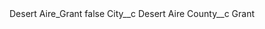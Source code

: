 <?xml version="1.0" encoding="UTF-8"?>
<CustomMetadata xmlns="http://soap.sforce.com/2006/04/metadata" xmlns:xsi="http://www.w3.org/2001/XMLSchema-instance" xmlns:xsd="http://www.w3.org/2001/XMLSchema">
    <label>Desert Aire_Grant</label>
    <protected>false</protected>
    <values>
        <field>City__c</field>
        <value xsi:type="xsd:string">Desert Aire</value>
    </values>
    <values>
        <field>County__c</field>
        <value xsi:type="xsd:string">Grant</value>
    </values>
</CustomMetadata>
